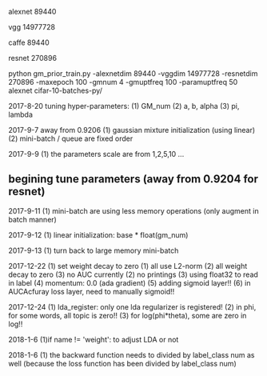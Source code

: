 alexnet
89440

vgg
14977728

caffe
89440

resnet
270896

python gm_prior_train.py -alexnetdim 89440 -vggdim 14977728 -resnetdim 270896 -maxepoch 100 -gmnum 4 -gmuptfreq 100 -paramuptfreq 50 alexnet cifar-10-batches-py/

2017-8-20
tuning hyper-parameters:
(1) GM_num
(2) a, b, alpha
(3) pi, lambda

2017-9-7
away from 0.9206
(1) gaussian mixture initialization (using linear)
(2) mini-batch / queue are fixed order

2017-9-9
(1) the parameters scale are from 1,2,5,10 ...

## begining tune parameters (away from 0.9204 for resnet)

2017-9-11
(1) mini-batch are using less memory operations (only augment in batch manner)

2017-9-12
(1) linear initialization: base * float(gm_num)

2017-9-13
(1) turn back to large memory mini-batch

2017-12-22
(1) set weight decay to zero
    (1) all use L2-norm
    (2) all weight decay to zero
    (3) no AUC currently
(2) no printings
(3) using float32 to read in label
(4) momentum: 0.0 (ada gradient)
(5) adding sigmoid layer!!
(6) in AUCAcfuray loss layer, need to manually sigmoid!!

2017-12-24
(1) lda_register: only one lda regularizer is registered!
(2) in phi, for some words, all topic is zero!!
(3) for log(phi*theta), some are zero in log!!

2018-1-6
(1)if name != 'weight': to adjust LDA or not 

2018-1-6
(1) the backward function needs to divided by label_class num as well (because the loss function has been divided by label_class num)
